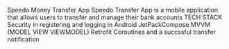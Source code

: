 Speedo Money Transfer App 
Speedo Transfer App is a mobile application that allows users to transfer and manage their bank accounts
TECH STACK 
Security in registering and logging in
Android JetPackCompose
MVVM (MODEL VIEW VIEWMODEL)
Retrofit
Coroutines
and a succssful transfer notification

